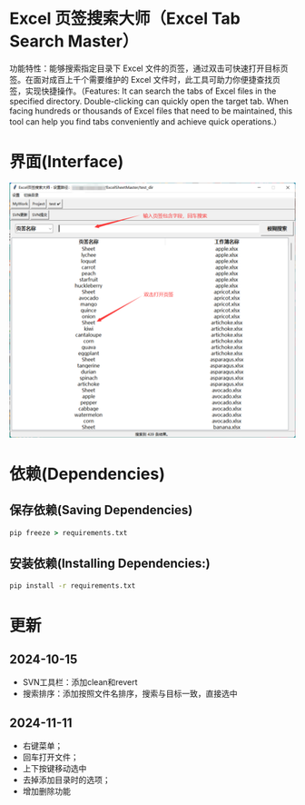 # Excel 页签搜索大师（Excel Tab Search Master）
功能特性：能够搜索指定目录下 Excel 文件的页签，通过双击可快速打开目标页签。在面对成百上千个需要维护的 Excel 文件时，此工具可助力你便捷查找页签，实现快捷操作。（Features: It can search the tabs of Excel files in the specified directory. Double-clicking can quickly open the target tab. When facing hundreds or thousands of Excel files that need to be maintained, this tool can help you find tabs conveniently and achieve quick operations.）

# 界面(Interface)
![img.png](img.png)

# 依赖(Dependencies)

## 保存依赖(Saving Dependencies)
```bat
pip freeze > requirements.txt
```

## 安装依赖(Installing Dependencies:)
```bat
pip install -r requirements.txt
```


# 更新
## 2024-10-15
- SVN工具栏：添加clean和revert
- 搜索排序：添加按照文件名排序，搜索与目标一致，直接选中

## 2024-11-11
* 右键菜单；
* 回车打开文件；
* 上下按键移动选中
* 去掉添加目录时的选项；
* 增加删除功能